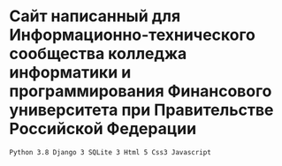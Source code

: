 # Сайт написанный для Информационно-технического сообщества колледжа информатики и программирования Финансового университета при Правительстве Российской Федерации

`
Python 3.8
Django 3
SQLite 3
Html 5
Css3
Javascript
`
